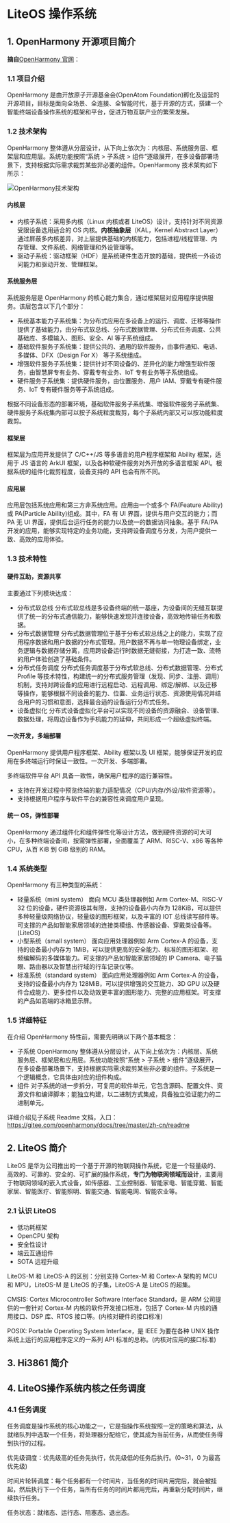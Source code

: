 # LiteOS 操作系统

## 1. OpenHarmony 开源项目简介

**摘自**[OpenHarmony 官网](https://www.openharmony.cn/)：

### 1.1 项目介绍

OpenHarmony 是由开放原子开源基金会(OpenAtom Foundation)孵化及运营的开源项目，目标是面向全场景、全连接、全智能时代，基于开源的方式，搭建一个智能终端设备操作系统的框架和平台，促进万物互联产业的繁荣发展。

### 1.2 技术架构

OpenHarmony 整体遵从分层设计，从下向上依次为：内核层、系统服务层、框架层和应用层。系统功能按照“系统 > 子系统 > 组件”逐级展开，在多设备部署场景下，支持根据实际需求裁剪某些非必要的组件。OpenHarmony 技术架构如下所示：

![OpenHarmony技术架构](https://pic.imgdb.cn/item/649695e31ddac507cc577066.png)

#### 内核层

- 内核子系统：采用多内核（Linux 内核或者 LiteOS）设计，支持针对不同资源受限设备选用适合的 OS 内核。**内核抽象层**（KAL，Kernel Abstract Layer）通过屏蔽多内核差异，对上层提供基础的内核能力，包括进程/线程管理、内存管理、文件系统、网络管理和外设管理等。
- 驱动子系统：驱动框架（HDF）是系统硬件生态开放的基础，提供统一外设访问能力和驱动开发、管理框架。

#### 系统服务层

系统服务层是 OpenHarmony 的核心能力集合，通过框架层对应用程序提供服务。该层包含以下几个部分：

- 系统基本能力子系统集：为分布式应用在多设备上的运行、调度、迁移等操作提供了基础能力，由分布式软总线、分布式数据管理、分布式任务调度、公共基础库、多模输入、图形、安全、AI 等子系统组成。
- 基础软件服务子系统集：提供公共的、通用的软件服务，由事件通知、电话、多媒体、DFX（Design For X） 等子系统组成。
- 增强软件服务子系统集：提供针对不同设备的、差异化的能力增强型软件服务，由智慧屏专有业务、穿戴专有业务、IoT 专有业务等子系统组成。
- 硬件服务子系统集：提供硬件服务，由位置服务、用户 IAM、穿戴专有硬件服务、IoT 专有硬件服务等子系统组成。

根据不同设备形态的部署环境，基础软件服务子系统集、增强软件服务子系统集、硬件服务子系统集内部可以按子系统粒度裁剪，每个子系统内部又可以按功能粒度裁剪。

#### 框架层

框架层为应用开发提供了 C/C++/JS 等多语言的用户程序框架和 Ability 框架，适用于 JS 语言的 ArkUI 框架，以及各种软硬件服务对外开放的多语言框架 API。根据系统的组件化裁剪程度，设备支持的 API 也会有所不同。

#### 应用层

应用层包括系统应用和第三方非系统应用。应用由一个或多个 FA(Feature Ability)或 PA(Particle Ability)组成。其中，FA 有 UI 界面，提供与用户交互的能力；而 PA 无 UI 界面，提供后台运行任务的能力以及统一的数据访问抽象。基于 FA/PA 开发的应用，能够实现特定的业务功能，支持跨设备调度与分发，为用户提供一致、高效的应用体验。

### 1.3 技术特性

#### 硬件互助，资源共享

主要通过下列模块达成：

- 分布式软总线
  分布式软总线是多设备终端的统一基座，为设备间的无缝互联提供了统一的分布式通信能力，能够快速发现并连接设备，高效地传输任务和数据。
- 分布式数据管理
  分布式数据管理位于基于分布式软总线之上的能力，实现了应用程序数据和用户数据的分布式管理。用户数据不再与单一物理设备绑定，业务逻辑与数据存储分离，应用跨设备运行时数据无缝衔接，为打造一致、流畅的用户体验创造了基础条件。
- 分布式任务调度
  分布式任务调度基于分布式软总线、分布式数据管理、分布式 Profile 等技术特性，构建统一的分布式服务管理（发现、同步、注册、调用）机制，支持对跨设备的应用进行远程启动、远程调用、绑定/解绑、以及迁移等操作，能够根据不同设备的能力、位置、业务运行状态、资源使用情况并结合用户的习惯和意图，选择最合适的设备运行分布式任务。
- 设备虚拟化
  分布式设备虚拟化平台可以实现不同设备的资源融合、设备管理、数据处理，将周边设备作为手机能力的延伸，共同形成一个超级虚拟终端。

#### 一次开发，多端部署

OpenHarmony 提供用户程序框架、Ability 框架以及 UI 框架，能够保证开发的应用在多终端运行时保证一致性。一次开发、多端部署。

多终端软件平台 API 具备一致性，确保用户程序的运行兼容性。

- 支持在开发过程中预览终端的能力适配情况（CPU/内存/外设/软件资源等）。
- 支持根据用户程序与软件平台的兼容性来调度用户呈现。

#### 统一 OS，弹性部署

OpenHarmony 通过组件化和组件弹性化等设计方法，做到硬件资源的可大可小，在多种终端设备间，按需弹性部署，全面覆盖了 ARM、RISC-V、x86 等各种 CPU，从百 KiB 到 GiB 级别的 RAM。

### 1.4 系统类型

OpenHarmony 有三种类型的系统：

- 轻量系统（mini system）
  面向 MCU 类处理器例如 Arm Cortex-M、RISC-V 32 位的设备，硬件资源极其有限，支持的设备最小内存为 128KiB，可以提供多种轻量级网络协议，轻量级的图形框架，以及丰富的 IOT 总线读写部件等。可支撑的产品如智能家居领域的连接类模组、传感器设备、穿戴类设备等。(LiteOS)
- 小型系统（small system）
  面向应用处理器例如 Arm Cortex-A 的设备，支持的设备最小内存为 1MiB，可以提供更高的安全能力、标准的图形框架、视频编解码的多媒体能力。可支撑的产品如智能家居领域的 IP Camera、电子猫眼、路由器以及智慧出行域的行车记录仪等。
- 标准系统（standard system）
  面向应用处理器例如 Arm Cortex-A 的设备，支持的设备最小内存为 128MiB，可以提供增强的交互能力、3D GPU 以及硬件合成能力、更多控件以及动效更丰富的图形能力、完整的应用框架。可支撑的产品如高端的冰箱显示屏。

### 1.5 详细特征

在介绍 OpenHarmony 特性前，需要先明确以下两个基本概念：

- 子系统
  OpenHarmony 整体遵从分层设计，从下向上依次为：内核层、系统服务层、框架层和应用层。系统功能按照“系统 > 子系统 > 组件”逐级展开，在多设备部署场景下，支持根据实际需求裁剪某些非必要的组件。子系统是一个逻辑概念，它具体由对应的组件构成。
- 组件
  对子系统的进一步拆分，可复用的软件单元，它包含源码、配置文件、资源文件和编译脚本；能独立构建，以二进制方式集成，具备独立验证能力的二进制单元。

详细介绍见子系统 Readme 文档，入口：<https://gitee.com/openharmony/docs/tree/master/zh-cn/readme>

## 2. LiteOS 简介

LiteOS 是华为公司推出的一个基于开源的物联网操作系统，它是一个轻量级的、高效的、可靠的、安全的、可扩展的操作系统，**专门为物联网领域而设计**，主要用于物联网领域的嵌入式设备，如传感器、工业控制器、智能家电、智能穿戴、智能家居、智能医疗、智能照明、智能交通、智能电网、智能农业等。

### 2.1 认识 LiteOS

- 低功耗框架
- OpenCPU 架构
- 安全性设计
- 端云互通组件
- SOTA 远程升级

LiteOS-M 和 LiteOS-A 的区别：分别支持 Cortex-M 和 Cortex-A 架构的 MCU 和 MPU，LiteOS-M 是 LiteOS 的子集，LiteOS-A 是 LiteOS 的超集。

CMSIS: Cortex Microcontroller Software Interface Standard，是 ARM 公司提供的一套针对 Cortex-M 内核的软件开发接口标准，包括了 Cortex-M 内核的通用接口、DSP 库、RTOS 接口等。(内核对硬件的接口标准)

POSIX: Portable Operating System Interface，是 IEEE 为要在各种 UNIX 操作系统上运行的应用程序定义的一系列 API 标准的总称。(内核对应用的接口标准)

## 3. Hi3861 简介

## 4. LiteOS操作系统内核之任务调度

### 4.1 任务调度

任务调度是操作系统的核心功能之一，它是指操作系统按照一定的策略和算法，从就绪队列中选取一个任务，将处理器分配给它，使其成为当前任务，从而使任务得到执行的过程。

优先级调度：优先级高的任务先执行，优先级低的任务后执行。(0~31，0 为最高优先级)

时间片轮转调度：每个任务都有一个时间片，当任务的时间片用完后，就会被挂起，然后执行下一个任务，当所有任务的时间片都用完后，再重新分配时间片，继续执行任务。

任务状态：就绪态、运行态、阻塞态、退出态。
